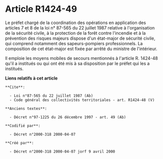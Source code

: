 # Article R1424-49

Le préfet chargé de la coordination des opérations en application des articles 7 et 8 de la loi n° 87-565 du 22 juillet 1987
relative à l'organisation de la sécurité civile, à la protection de la forêt contre l'incendie et à la prévention des risques
majeurs dispose d'un état-major de sécurité civile, qui comprend notamment des sapeurs-pompiers professionnels. La
composition de cet état-major est fixée par arrêté du ministre de l'intérieur. 

Il emploie les moyens mobiles de secours mentionnés à l'article R. 1424-48 qu'il a institués ou qui ont été mis à sa
disposition par le préfet qui les a institués.

**Liens relatifs à cet article**

	**Cite**:

	  - Loi n°87-565 du 22 juillet 1987 (Ab)
	  - Code général des collectivités territoriales - art. R1424-48 (V)

	**Anciens textes**:

	  - Décret n°97-1225 du 26 décembre 1997 - art. 49 (Ab)

	**Codifié par**:

	  - Décret n°2000-318 2000-04-07

	**Créé par**:

	  - Décret n°2000-318 2000-04-07 jorf 9 avril 2000

